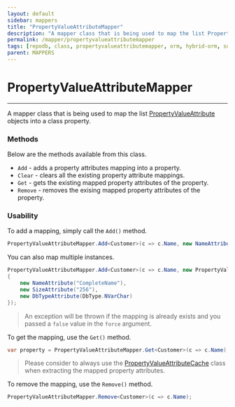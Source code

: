 ```yaml
---
layout: default
sidebar: mappers
title: "PropertyValueAttributeMapper"
description: "A mapper class that is being used to map the list PropertyValueAttribute objects into a class property. This class is used as an alternative to the PropertyValueAttribute attributes."
permalink: /mapper/propertyvalueattributemapper
tags: [repodb, class, propertyvalueattributemapper, orm, hybrid-orm, sqlserver, sqlite, mysql, postgresql]
parent: MAPPERS
---
```


# PropertyValueAttributeMapper

---

A mapper class that is being used to map the list [PropertyValueAttribute](/attribute/parameter/propertyvalueattribute) objects into a class property.

### Methods

Below are the methods available from this class.

- `Add` - adds a property attributes mapping into a property.
- `Clear` - clears all the existing property attribute mappings.
- `Get` - gets the existing mapped property attributes of the property.
- `Remove` - removes the exising mapped property attributes of the property.

### Usability

To add a mapping, simply call the `Add()` method.

```csharp
PropertyValueAttributeMapper.Add<Customer>(c => c.Name, new NameAttribute("CompleteName"));
```

You can also map multiple instances.

```csharp
PropertyValueAttributeMapper.Add<Customer>(c => c.Name, new PropertyValueAttribute[]
{
    new NameAttribute("CompleteName"),
    new SizeAttribute("256"),
    new DbTypeAttribute(DbType.NVarChar)
});
```

> An exception will be thrown if the mapping is already exists and you passed a `false` value in the `force` argument.

To get the mapping, use the `Get()` method.

```csharp
var property = PropertyValueAttributeMapper.Get<Customer>(c => c.Name);
```

> Please consider to always use the [PropertyValueAttributeCache](/cacher/propertyvalueattributecache) class when extracting the mapped property attributes.

To remove the mapping, use the `Remove()` method.

```csharp
PropertyValueAttributeMapper.Remove<Customer>(c => c.Name);
```